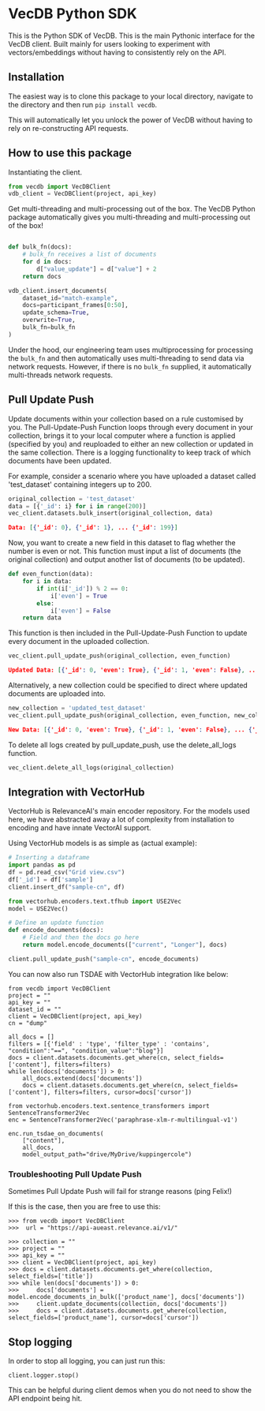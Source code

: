 # VecDB Python SDK 

This is the Python SDK of VecDB. This is the main Pythonic interface for the VecDB client.
Built mainly for users looking to experiment with vectors/embeddings without having to consistently
rely on the API.

## Installation 

The easiest way is to clone this package to your local directory, navigate to the directory and then run `pip install vecdb`.

This will automatically let you unlock the power of VecDB without having to rely on re-constructing API requests.

## How to use this package 

Instantiating the client.

```python
from vecdb import VecDBClient
vdb_client = VecDBClient(project, api_key)
```

Get multi-threading and multi-processing out of the box. The VecDB Python package automatically gives you multi-threading and multi-processing out of the box!

```python

def bulk_fn(docs):
    # bulk_fn receives a list of documents
    for d in docs:
        d["value_update"] = d["value"] + 2
    return docs

vdb_client.insert_documents(
    dataset_id="match-example",
    docs=participant_frames[0:50],
    update_schema=True,
    overwrite=True,
    bulk_fn=bulk_fn
)
```

Under the hood, our engineering team uses multiprocessing for processing the `bulk_fn` and then automatically uses multi-threading to send data via network requests. However, if there is no `bulk_fn` supplied, it automatically multi-threads network requests.


## Pull Update Push

Update documents within your collection based on a rule customised by you. The Pull-Update-Push Function loops through every document in your collection, brings it to your local computer where a function is applied (specified by you) and reuploaded to either an new collection or updated in the same collection. There is a logging functionality to keep track of which documents have been updated.

For example, consider a scenario where you have uploaded a dataset called 'test_dataset' containing integers up to 200. 

```python
original_collection = 'test_dataset'
data = [{'_id': i} for i in range(200)]
vec_client.datasets.bulk_insert(original_collection, data)
```

```json
Data: [{'_id': 0}, {'_id': 1}, ... {'_id': 199}]
```


Now, you want to create a new field in this dataset to flag whether the number is even or not. This function must input a list of documents (the original collection) and output another list of documents (to be updated).

```python
def even_function(data):
    for i in data:
        if int(i['_id']) % 2 == 0:
            i['even'] = True
        else:
            i['even'] = False
    return data
```
This function is then included in the Pull-Update-Push Function to update every document in the uploaded collection.
 
```python
vec_client.pull_update_push(original_collection, even_function)
```

```json
Updated Data: [{'_id': 0, 'even': True}, {'_id': 1, 'even': False}, ... {'_id': 199, 'even': True}]
```

Alternatively, a new collection could be specified to direct where updated documents are uploaded into.

```python
new_collection = 'updated_test_dataset'
vec_client.pull_update_push(original_collection, even_function, new_collection)
```
```json
New Data: [{'_id': 0, 'even': True}, {'_id': 1, 'even': False}, ... {'_id': 199, 'even': True}]
```

To delete all logs created by pull_update_push, use the delete_all_logs function.
```python
vec_client.delete_all_logs(original_collection)
```


## Integration with VectorHub

VectorHub is RelevanceAI's main encoder repository. For the models used here, we have abstracted away a lot of 
complexity from installation to encoding and have innate VectorAI support. 

Using VectorHub models is as simple as (actual example): 

```python
# Inserting a dataframe
import pandas as pd
df = pd.read_csv("Grid view.csv")
df['_id'] = df['sample']
client.insert_df("sample-cn", df)

from vectorhub.encoders.text.tfhub import USE2Vec
model = USE2Vec()

# Define an update function
def encode_documents(docs):
    # Field and then the docs go here
    return model.encode_documents(["current", "Longer"], docs)

client.pull_update_push("sample-cn", encode_documents)

```

You can now also run TSDAE with VectorHub integration like below: 

```{python}
from vecdb import VecDBClient
project = ""
api_key = ""
dataset_id = ""
client = VecDBClient(project, api_key)
cn = "dump"

all_docs = []
filters = [{'field' : 'type', 'filter_type' : 'contains', "condition":"==", "condition_value":"blog"}]
docs = client.datasets.documents.get_where(cn, select_fields=['content'], filters=filters)
while len(docs['documents']) > 0:
    all_docs.extend(docs['documents'])
    docs = client.datasets.documents.get_where(cn, select_fields=['content'], filters=filters, cursor=docs['cursor'])

from vectorhub.encoders.text.sentence_transformers import SentenceTransformer2Vec
enc = SentenceTransformer2Vec('paraphrase-xlm-r-multilingual-v1')

enc.run_tsdae_on_documents(
    ["content"],
    all_docs, 
    model_output_path="drive/MyDrive/kuppingercole")
```

### Troubleshooting Pull Update Push

Sometimes Pull Update Push will fail for strange reasons (ping Felix!)

If this is the case, then you are free to use this: 

```{python}
>>> from vecdb import VecDBClient
>>>  url = "https://api-aueast.relevance.ai/v1/"

>>> collection = ""
>>> project = ""
>>> api_key = ""
>>> client = VecDBClient(project, api_key)
>>> docs = client.datasets.documents.get_where(collection, select_fields=['title'])
>>> while len(docs['documents']) > 0:
>>>     docs['documents'] = model.encode_documents_in_bulk(['product_name'], docs['documents'])
>>>     client.update_documents(collection, docs['documents'])
>>>     docs = client.datasets.documents.get_where(collection, select_fields=['product_name'], cursor=docs['cursor'])
```

## Stop logging 

In order to stop all logging, you can just run this: 

```
client.logger.stop()
```

This can be helpful during client demos when you do not need to show the API endpoint being hit.
